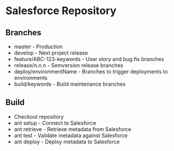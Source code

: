 # Salesforce Repository

## Branches

* master                    - Production
* develop                   - Next project release
* feature/ABC-123-keywords  - User story and bug fix branches
* release/n.n.n             - Semversion release branches
* deploy/environmentName    - Branches to trigger deployments to environments
* build/keywords            - Build maintenance branches

## Build

* Checkout repository
* ant setup     - Connect to Salesforce
* ant retrieve  - Retrieve metadata from Salesforce
* ant test      - Validate metadata against Salesforce
* ant deploy    - Deploy metadata to Salesforce